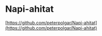 # Napi-ahitat

[https://github.com/peterpolgar/Napi-ahitat](https://github.com/peterpolgar/Napi-ahitat)
